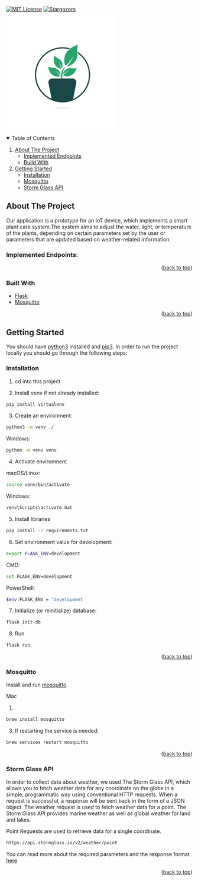 <!--suppress HtmlDeprecatedAttribute -->
<div id="top"></div>

[![MIT License][license-shield]][license-url]
[![Stargazers][stars-shield]][stars-url]

![Plant logo](plant.jpg)

<details open>
    <summary>Table of Contents</summary>
    <ol>
        <li>
            <a href="#about">About The Project</a>
            <ul>
                <li><a href="#endpoints">Implemented Endpoints</a></li>
                <li><a href="#built">Build With</a></li>
            </ul>
        </li>
        <li>
            <a href="#start">Getting Started</a>
            <ul>
                <li><a href="#install">Installation</a></li>
                <li><a href="#mosquitto">Mosquitto</a></li>
                <li><a href="#storm-glass">Storm Glass API</a></li>
            </ul>
        </li>
    </ol>
</details>

<div id="about"></div>

## About The Project

Our application is a prototype for an IoT device, which implements a smart plant care system.The system aims to adjust the water, light, or temperature of the plants, depending on certain parameters set by the user or
parameters that are updated based on weather-related information.


<div id="endpoints"></div>

### Implemented Endpoints:

<p align="right">(<a href="#top">back to top</a>)</p>


<div id="built"></div>

### Built With


* [Flask](https://flask.palletsprojects.com/en/2.0.x/)
* [Mosquitto](https://mosquitto.org/documentation/)


<p align="right">(<a href="#top">back to top</a>)</p>



<!-- GETTING STARTED -->
<div id="start"></div>

## Getting Started



You should have [python3](https://www.python.org/download/releases/3.0/) installed and [pip3](https://www.activestate.com/resources/quick-reads/how-to-install-and-use-pip3/). 
In order to run the project locally you should go through the following steps:

<div id="install"></div>

### Installation

1. cd into this project  

2. Install venv if not already installed:  
```sh
pip install virtualenv
```

  
3. Create an environment:  
```sh
python3 -m venv ./
```

  
Windows: 
```sh
python -m venv venv
```


4. Activate environment  

macOS/Linux:  
```sh
source venv/bin/activate
```


Windows:  
```sh
venv\Scripts\activate.bat
```


5. Install libraries
```sh
pip install -r requirements.txt
```


6. Set environment value for development:
```sh
export FLASK_ENV=development
```


CMD:
```sh
set FLASK_ENV=development
```


PowerShell:
```sh
$env:FLASK_ENV = "development
```


7. Initialize (or reinitialize) database:  
```sh
flask init-db
```
8. Run  

```sh
flask run
```

<p align="right">(<a href="#top">back to top</a>)</p>

<div id="mosquitto"></div>

### Mosquitto 

Install and run [mosquitto](https://mosquitto.org/download/).

Mac

1. 
```sh
brew install mosquitto
```
3. If restarting the service is needed: 
```sh
brew services restart mosquitto
```

<p align="right">(<a href="#top">back to top</a>)</p>

<div id="storm-glass"></div>

### Storm Glass API 

In order to collect data about weather, we used The Storm Glass API, which allows you to fetch weather data for any coordinate on the globe in a simple, programmatic way using conventional HTTP requests. When a request is successful, a response will be sent back in the form of a JSON object.
The weather request is used to fetch weather data for a point. The Storm Glass API provides marine weather as well as global weather for land and lakes.

Point Requests are used to retrieve data for a single coordinate.

```sh
https://api.stormglass.io/v2/weather/point
```
You can read more about the required parameters and the response format [here](https://docs.stormglass.io/?_gl=1*1hkz7yn*_ga*MTcyNzk0ODA3OS4xNjM2OTE4ODk2*_ga_79XDW52F27*MTYzNjkxODg5Ni4xLjAuMTYzNjkxODkwOC4w&_ga=2.44520877.823273569.1636918896-1727948079.1636918896#/weather)

<p align="right">(<a href="#top">back to top</a>)</p>

[license-shield]: https://img.shields.io/github/license/AlexandruMihai22/Proiect-Inginerie-Software?style=for-the-badge
[license-url]: https://github.com/AlexandruMihai22/Proiect-Inginerie-Software/blob/master/LICENSE.md
[stars-shield]: https://img.shields.io/github/stars/AlexandruMihai22/Proiect-Inginerie-Software?style=for-the-badge
[stars-url]: https://github.com/AlexandruMihai22/Proiect-Inginerie-Software/stargazers
